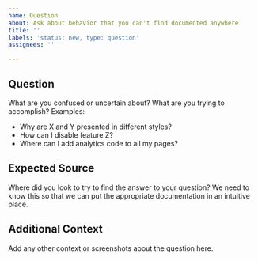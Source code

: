 ```yaml
---
name: Question
about: Ask about behavior that you can't find documented anywhere
title: ''
labels: 'status: new, type: question'
assignees: ''

---
```


<!-- If you know that something isn't working the way it should, -->
<!-- please file a bug report instead. -->

<!-- If you know that what you're trying to do is not implemented, -->
<!-- please make a feature request instead. -->

## Question
What are you confused or uncertain about?
What are you trying to accomplish?
Examples:
 - Why are X and Y presented in different styles?
 - How can I disable feature Z?
 - Where can I add analytics code to all my pages?

## Expected Source
Where did you look to try to find the answer to your question?
We need to know this so that we can put the appropriate documentation in an intuitive place.

## Additional Context
Add any other context or screenshots about the question here.
